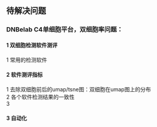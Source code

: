 ## 待解决问题
### DNBelab C4单细胞平台，双细胞率问题：
#### 1 双细胞检测软件测评
1 常用的检测软件<br>
#### 2 软件测评指标
1 去除双细胞前后的umap/tsne图：双细胞在umap图上的分布<br>
2 各个软件检测结果的一致性<br>
3
#### 3 自动化
